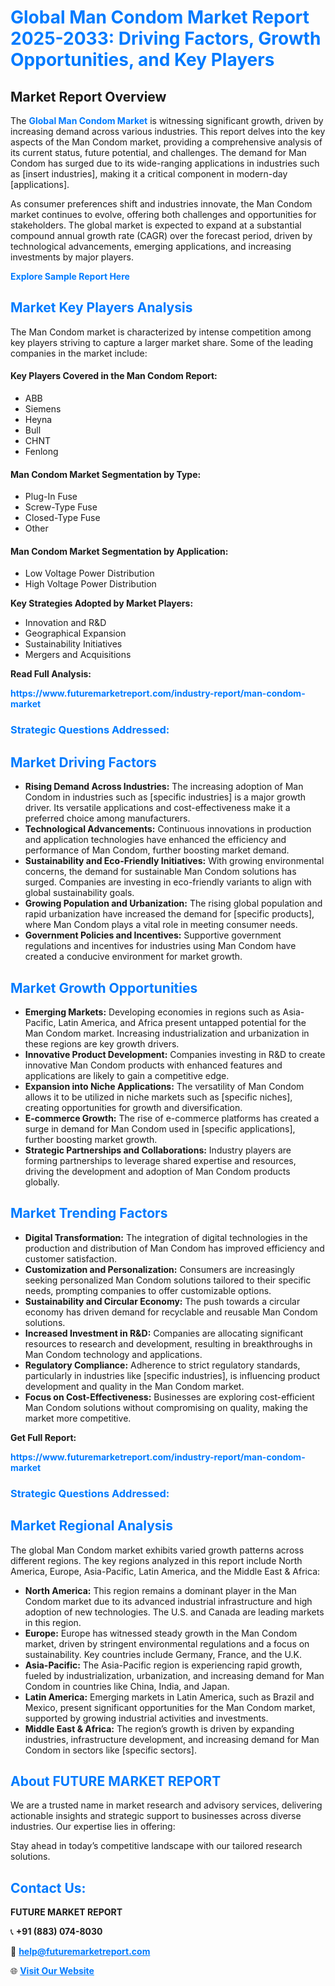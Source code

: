 <h1 style="color: #007BFF;">Global Man Condom Market Report 2025-2033: Driving Factors, Growth Opportunities, and Key Players</h1>

<section id="overview">
<h2>Market Report Overview</h2>
<p>The <a href="https://www.futuremarketreport.com/industry-report/man-condom-market" style="color: #007BFF; text-decoration: none;"><strong>Global Man Condom Market</strong></a> is witnessing significant growth, driven by increasing demand across various industries. This report delves into the key aspects of the Man Condom market, providing a comprehensive analysis of its current status, future potential, and challenges. The demand for Man Condom has surged due to its wide-ranging applications in industries such as [insert industries], making it a critical component in modern-day [applications].</p>
<p>As consumer preferences shift and industries innovate, the Man Condom market continues to evolve, offering both challenges and opportunities for stakeholders. The global market is expected to expand at a substantial compound annual growth rate (CAGR) over the forecast period, driven by technological advancements, emerging applications, and increasing investments by major players.</p>
</section>

<section id="overview">
<p><a href="https://www.futuremarketreport.com/request-sample/reportId=32543" style="color: #007BFF; text-decoration: none;"><strong>Explore Sample Report Here</strong></a></p>
</section>

<section id="key-players">
<h2 style="color: #007BFF;">Market Key Players Analysis</h2>
<p>The Man Condom market is characterized by intense competition among key players striving to capture a larger market share. Some of the leading companies in the market include:</p>
<h4>Key Players Covered in the Man Condom Report:</h4>
<ul><li>ABB</li><li>Siemens</li><li>Heyna</li><li>Bull</li><li>CHNT</li><li>Fenlong</li></ul>
<h4>Man Condom Market Segmentation by Type:</h4>
<ul><li>Plug-In Fuse</li><li>Screw-Type Fuse</li><li>Closed-Type Fuse</li><li>Other</li></ul>

<h4>Man Condom Market Segmentation by Application:</h4>
<ul><li>Low Voltage Power Distribution</li><li>High Voltage Power Distribution</li></ul>
<p><strong>Key Strategies Adopted by Market Players:</strong></p>
<ul>
<li>Innovation and R&D</li>
<li>Geographical Expansion</li>
<li>Sustainability Initiatives</li>
<li>Mergers and Acquisitions</li>
</ul>
</section>

<section>
<p><strong>Read Full Analysis: </strong></p><a href="https://www.futuremarketreport.com/industry-report/man-condom-market" style="color: #007BFF; text-decoration: none;"><strong>https://www.futuremarketreport.com/industry-report/man-condom-market</strong></a>
<h3 style="color: #007BFF;">Strategic Questions Addressed:</h3>
</section>

<section id="driving-factors">
<h2 style="color: #007BFF;">Market Driving Factors</h2>
<ul>
<li><strong>Rising Demand Across Industries:</strong> The increasing adoption of Man Condom in industries such as [specific industries] is a major growth driver. Its versatile applications and cost-effectiveness make it a preferred choice among manufacturers.</li>
<li><strong>Technological Advancements:</strong> Continuous innovations in production and application technologies have enhanced the efficiency and performance of Man Condom, further boosting market demand.</li>
<li><strong>Sustainability and Eco-Friendly Initiatives:</strong> With growing environmental concerns, the demand for sustainable Man Condom solutions has surged. Companies are investing in eco-friendly variants to align with global sustainability goals.</li>
<li><strong>Growing Population and Urbanization:</strong> The rising global population and rapid urbanization have increased the demand for [specific products], where Man Condom plays a vital role in meeting consumer needs.</li>
<li><strong>Government Policies and Incentives:</strong> Supportive government regulations and incentives for industries using Man Condom have created a conducive environment for market growth.</li>
</ul>
</section>

<section id="growth-opportunities">
<h2 style="color: #007BFF;">Market Growth Opportunities</h2>
<ul>
<li><strong>Emerging Markets:</strong> Developing economies in regions such as Asia-Pacific, Latin America, and Africa present untapped potential for the Man Condom market. Increasing industrialization and urbanization in these regions are key growth drivers.</li>
<li><strong>Innovative Product Development:</strong> Companies investing in R&D to create innovative Man Condom products with enhanced features and applications are likely to gain a competitive edge.</li>
<li><strong>Expansion into Niche Applications:</strong> The versatility of Man Condom allows it to be utilized in niche markets such as [specific niches], creating opportunities for growth and diversification.</li>
<li><strong>E-commerce Growth:</strong> The rise of e-commerce platforms has created a surge in demand for Man Condom used in [specific applications], further boosting market growth.</li>
<li><strong>Strategic Partnerships and Collaborations:</strong> Industry players are forming partnerships to leverage shared expertise and resources, driving the development and adoption of Man Condom products globally.</li>
</ul>
</section>

<section id="trending-factors">
<h2 style="color: #007BFF;">Market Trending Factors</h2>
<ul>
<li><strong>Digital Transformation:</strong> The integration of digital technologies in the production and distribution of Man Condom has improved efficiency and customer satisfaction.</li>
<li><strong>Customization and Personalization:</strong> Consumers are increasingly seeking personalized Man Condom solutions tailored to their specific needs, prompting companies to offer customizable options.</li>
<li><strong>Sustainability and Circular Economy:</strong> The push towards a circular economy has driven demand for recyclable and reusable Man Condom solutions.</li>
<li><strong>Increased Investment in R&D:</strong> Companies are allocating significant resources to research and development, resulting in breakthroughs in Man Condom technology and applications.</li>
<li><strong>Regulatory Compliance:</strong> Adherence to strict regulatory standards, particularly in industries like [specific industries], is influencing product development and quality in the Man Condom market.</li>
<li><strong>Focus on Cost-Effectiveness:</strong> Businesses are exploring cost-efficient Man Condom solutions without compromising on quality, making the market more competitive.</li>
</ul>
</section>

<section>
<p><strong>Get Full Report: </strong></p><a href="https://www.futuremarketreport.com/industry-report/man-condom-market" style="color: #007BFF; text-decoration: none;"><strong>https://www.futuremarketreport.com/industry-report/man-condom-market</strong></a>
<h3 style="color: #007BFF;">Strategic Questions Addressed:</h3>
</section>


<section id="regional-analysis">
<h2 style="color: #007BFF;">Market Regional Analysis</h2>
<p>The global Man Condom market exhibits varied growth patterns across different regions. The key regions analyzed in this report include North America, Europe, Asia-Pacific, Latin America, and the Middle East & Africa:</p>
<ul>
<li><strong>North America:</strong> This region remains a dominant player in the Man Condom market due to its advanced industrial infrastructure and high adoption of new technologies. The U.S. and Canada are leading markets in this region.</li>
<li><strong>Europe:</strong> Europe has witnessed steady growth in the Man Condom market, driven by stringent environmental regulations and a focus on sustainability. Key countries include Germany, France, and the U.K.</li>
<li><strong>Asia-Pacific:</strong> The Asia-Pacific region is experiencing rapid growth, fueled by industrialization, urbanization, and increasing demand for Man Condom in countries like China, India, and Japan.</li>
<li><strong>Latin America:</strong> Emerging markets in Latin America, such as Brazil and Mexico, present significant opportunities for the Man Condom market, supported by growing industrial activities and investments.</li>
<li><strong>Middle East & Africa:</strong> The region’s growth is driven by expanding industries, infrastructure development, and increasing demand for Man Condom in sectors like [specific sectors].</li>
</ul>
</section>

<footer>
<h2 style="color: #007BFF;">About FUTURE MARKET REPORT</h2>
<p>We are a trusted name in market research and advisory services, delivering actionable insights and strategic support to businesses across diverse industries. Our expertise lies in offering:</p>

<p>Stay ahead in today’s competitive landscape with our tailored research solutions.</p>

<h2 style="color: #007BFF;">Contact Us:</h2>
<p><strong>FUTURE MARKET REPORT</strong></p>
<p>📞 <strong>+91 (883) 074-8030</strong></p>
<p>📧 <strong><a href="mailto:help@futuremarketreport.com" style="color: #007BFF;">help@futuremarketreport.com</a></strong></p>
<p>🌐 <strong><a href="https://www.futuremarketreport.com/" style="color: #007BFF;">Visit Our Website</a></strong></p>
</footer>